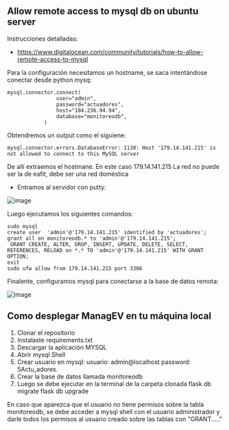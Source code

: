 ## Allow remote access to mysql db on ubuntu server

Instrucciones detalladas:
- https://www.digitalocean.com/community/tutorials/how-to-allow-remote-access-to-mysql

Para la configuración necesitamos un hostname, se saca intentándose conectar desde python mysq:
```
mysql.connector.connect(
                user="admin",
                password="actuadores",
                host="104.236.94.94",
                database="monitoreodb",
            )
```
Obtendremos un output como el siguiene:
```
mysql.connector.errors.DatabaseError: 1130: Host '179.14.141.215' is not allowed to connect to this MySQL server

```
De allí extraemos el hostmane. En este caso 179.14.141.215
La red no puede ser la de eafit, debe ser una red doméstica

- Entramos al servidor con putty:

![image](https://user-images.githubusercontent.com/37352122/139784925-99fe37e6-cfe3-4931-8d01-ac60bc84d1b0.png)

Luego ejecutamos los siguientes comandos:
```
sudo mysql
create user  'admin'@'179.14.141.215' identified by 'actuadores';
grant all on monitoreodb.* to 'admin'@'179.14.141.215';
 GRANT CREATE, ALTER, DROP, INSERT, UPDATE, DELETE, SELECT, REFERENCES, RELOAD on *.* TO 'admin'@'179.14.141.215' WITH GRANT OPTION;
exit
sudo ufw allow from 179.14.141.215 port 3306
```
Finalente, configuramos mysql para conectarse a la base de datos remota:

![image](https://user-images.githubusercontent.com/37352122/139785496-d070dc6e-c4b8-4b7a-8e80-38ac89445d66.png)


## Como desplegar ManagEV en tu máquina local

1) Clonar el repositorio
2) Instalaste requirements.txt
3) Descargar la aplicación MYSQL
4) Abrir mysql Shell
5) Crear usuario en mysql:
      usuario: admin@localhost
      password: 5Actu_adores.
6) Crear la base de datos llamada monitoreodb
7) Luego se debe ejecutar en la terminal de la carpeta clonada
      flask db migrate
      flask db upgrade
      
En caso que aparezca que el usuario no tiene permisos sobre la tabla monitoreodb, se debe acceder a mysql shell con el usuario administrador y darle todos los permisos al usuario creado sobre las tablas con "GRANT....."
